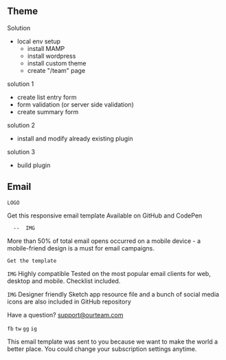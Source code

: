 ## Theme
Solution
- local env setup
   - install MAMP
   - install wordpress
   - install custom theme  
   - create "/team" page  

solution 1
- create list entry form
- form validation (or server side validation)
- create summary form

solution 2
- install and modify already existing plugin

solution 3
- build plugin

## Email
`LOGO`

Get this responsive email template
Available on GitHub and CodePen

      --  IMG

More than 50% of total email opens occurred on a mobile device - a mobile-friend design is a must for email campaigns.

 `Get the template`

`IMG` Highly compatible
Tested on the most popular email clients for web, desktop and mobile. Checklist included.

`IMG` Designer friendly
Sketch app resource file and a bunch of social media icons are also included in GitHub repository

Have a question?
support@ourteam.com

`fb`  `tw`  `gg`  `ig`

This email template was sent to you because we want to make the world a better place. You could change your subscription settings anytime.
